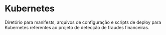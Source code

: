 # Kubernetes

Diretório para manifests, arquivos de configuração e scripts de deploy para Kubernetes referentes ao projeto de detecção de fraudes financeiras.
